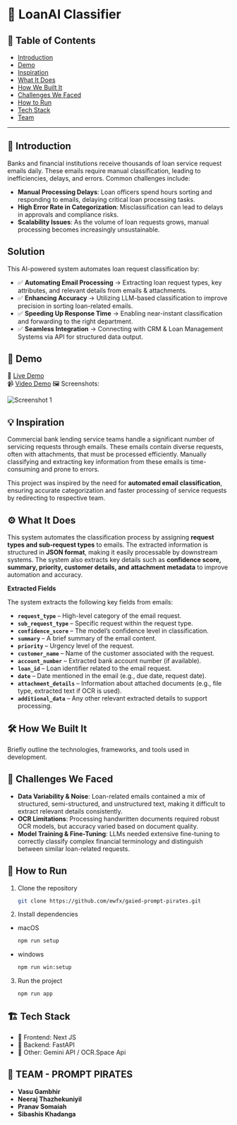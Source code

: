 # 🚀 LoanAI Classifier

## 📌 Table of Contents
- [Introduction](#introduction)
- [Demo](#demo)
- [Inspiration](#inspiration)
- [What It Does](#what-it-does)
- [How We Built It](#how-we-built-it)
- [Challenges We Faced](#challenges-we-faced)
- [How to Run](#how-to-run)
- [Tech Stack](#tech-stack)
- [Team](#team)

---

## 🎯 Introduction
Banks and financial institutions receive thousands of loan service request emails daily. These emails require manual classification, leading to inefficiencies, delays, and errors. Common challenges include:

- **Manual Processing Delays**: Loan officers spend hours sorting and responding to emails, delaying critical loan processing tasks.
- **High Error Rate in Categorization**: Misclassification can lead to delays in approvals and compliance risks.
- **Scalability Issues**: As the volume of loan requests grows, manual processing becomes increasingly unsustainable.

## Solution
This AI-powered system automates loan request classification by:

- ✅ **Automating Email Processing** → Extracting loan request types, key attributes, and relevant details from emails & attachments.
- ✅ **Enhancing Accuracy** → Utilizing LLM-based classification to improve precision in sorting loan-related emails.
- ✅ **Speeding Up Response Time** → Enabling near-instant classification and forwarding to the right department.
- ✅ **Seamless Integration** → Connecting with CRM & Loan Management Systems via API for structured data output.
## 🎥 Demo

🔗 [Live Demo](https://drive.google.com/file/d/1cJzaQUNahjcg7BDnBrRkcf41yieNA4_e/view?usp=sharing)   
📹 [Video Demo](https://drive.google.com/file/d/1cJzaQUNahjcg7BDnBrRkcf41yieNA4_e/view?usp=sharing)
🖼️ Screenshots:

![Screenshot 1](https://drive.google.com/uc?id=1VYitGC5BT_L6gEKYQWIva2rFZDAa8Acp)

## 💡 Inspiration
Commercial bank lending service teams handle a significant number of servicing requests through emails. These emails contain diverse requests, often with attachments, that must be processed efficiently. Manually classifying and extracting key information from these emails is time-consuming and prone to errors.

This project was inspired by the need for **automated email classification**, ensuring accurate categorization and faster processing of service requests by redirecting to respective team.


## ⚙️ What It Does

This system automates the classification process by assigning **request types and sub-request types** to emails. The extracted information is structured in **JSON format**, making it easily processable by downstream systems. The system also extracts key details such as **confidence score, summary, priority, customer details, and attachment metadata** to improve automation and accuracy.


**Extracted Fields**

The system extracts the following key fields from emails:

- **`request_type`** – High-level category of the email request.
- **`sub_request_type`** – Specific request within the request type.
- **`confidence_score`** – The model’s confidence level in classification.
- **`summary`** – A brief summary of the email content.
- **`priority`** – Urgency level of the request.
- **`customer_name`** – Name of the customer associated with the request.
- **`account_number`** – Extracted bank account number (if available).
- **`loan_id`** – Loan identifier related to the email request.
- **`date`** – Date mentioned in the email (e.g., due date, request date).
- **`attachment_details`** – Information about attached documents (e.g., file type, extracted text if OCR is used).
- **`additional_data`** – Any other relevant extracted details to support processing.

## 🛠️ How We Built It
Briefly outline the technologies, frameworks, and tools used in development.

## 🚧 Challenges We Faced
- **Data Variability & Noise**: Loan-related emails contained a mix of structured, semi-structured, and unstructured text, making it difficult to extract relevant details consistently.
- **OCR Limitations**: Processing handwritten documents required robust OCR models, but accuracy varied based on document quality.
- **Model Training & Fine-Tuning**: LLMs needed extensive fine-tuning to correctly classify complex financial terminology and distinguish between similar loan-related requests.

## 🏃 How to Run
1. Clone the repository  
   ```sh
   git clone https://github.com/ewfx/gaied-prompt-pirates.git
   ```
2. Install dependencies 
- macOS 
   ```sh
   npm run setup 
   ```
- windows
   ```sh
   npm run win:setup 
   ```
3. Run the project  
   ```sh
   npm run app
   ```

## 🏗️ Tech Stack
- 🔹 Frontend: Next JS
- 🔹 Backend: FastAPI 
- 🔹 Other: Gemini API / OCR.Space Api  

## 👥 TEAM - PROMPT PIRATES
- **Vasu Gambhir** 
- **Neeraj Thazhekuniyil** 
- **Pranav Somaiah** 
- **Sibashis Khadanga** 
